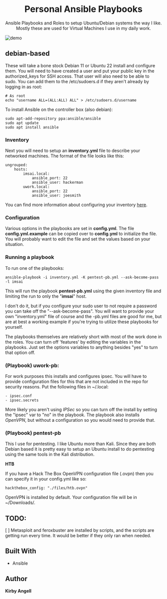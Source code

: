 <h1 align="center">Personal Ansible Playbooks</h1>

<p align="center">Ansible Playbooks and Roles to setup Ubuntu/Debian systems the way I like.
Mostly these are used for Virtual Machines I use in my daily work.</p>

![demo](./assets/demo.gif)

## debian-based

These will take a bone stock Debian 11 or Ubuntu 22 install and configure them.
You will need to have created a user and put your public key in the authorized_keys
for SSH access. That user will also need to be able to sudo. You can add them to
the /etc/sudoers.d if they aren't already by logging in as root:

    # As root
    echo "username ALL=(ALL:ALL) ALL" > /etc/sudoers.d/username

To install Ansible on the controller box (also debian):

    sudo apt-add-repository ppa:ansible/ansible
    sudo apt update
    sudo apt install ansible

### Inventory
Next you will need to setup an __inventory.yml__ file to describe your networked
machines. The format of the file looks like this:

    ungrouped:
        hosts:
            imsai.local:
                ansible_port: 22	
                ansible_user: hackerman
            uwork.local:
                ansible_port: 22	
                ansible_user: joesmith

You can find more information about configuring your inventory [here](https://docs.ansible.com/ansible/latest/inventory_guide/intro_inventory.html#inventory-basics-formats-hosts-and-groups).

### Configuration
Various options in the playbooks are set in __config.yml__. The file
__config.yml.example__ can be copied over to __config.yml__ to initialize
the file. You will probably want to edit the file and set the values based
on your situation.

### Running a playbook
To run one of the playbooks:

    ansible-playbook -i inventory.yml -K pentest-pb.yml --ask-become-pass -l imsai

This will run the playbook __pentest-pb.yml__ using the given inventory file and 
limiting the run to only the "__imsai__" host.

I don't do it, but if you configure your sudo user to not require a password you
can take off the "--ask-become-pass". You will want to provide your own "inventory.yml"
file of course and the -pb.yml files are good for me, but are at best a working example
if you're trying to utilize these playbooks for yourself.

The playbooks themselves are relatively short with most of the work done in the
roles. You can turn off 'features' by editing the variables in the playbooks. Just
set the options variables to anything besides "yes" to turn that option off.

### (Playbook) uwork-pb:

For work purposes this installs and configures ipsec. You will have to
provide configuration files for this that are not included in the repo for
security reasons. Put the following files in ~/.local:

    - ipsec.conf
    - ipsec.secrets

More likely you aren't using _IPSec_ so you can turn off the install by setting the 
"ipsec" var to "no" in the playbook. The playbook also installs _OpenVPN_, but without
a configuration so you would need to provide that.

### (Playbook) pentest-pb

This I use for pentesting. I like Ubuntu more than Kali. Since they are both Debian
based it is pretty easy to setup an Ubuntu install to do pentesting using the same
tools in the Kali distribution.

__HTB__

If you have a Hack The Box OpenVPN configuration file (.ovpn) then you can specify
it in your config.yml like so:

    hackthebox_config: "./files/htb.ovpn"

OpenVPN is installed by default. Your configuration file will be in ~/Downloads/.

## TODO:

[ ] Metasploit and feroxbuster are installed by scripts, and the scripts are
getting run every time. It would be better if they only ran when needed.

## Built With
- Ansible

## Author
**Kirby Angell**
